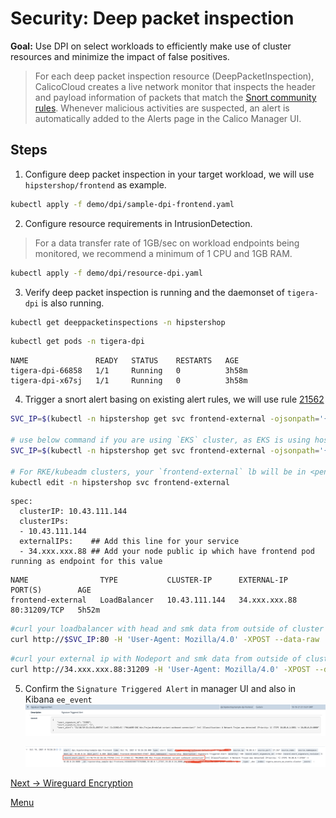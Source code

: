 # Security: Deep packet inspection 


**Goal:** Use DPI on select workloads to efficiently make use of cluster resources and minimize the impact of false positives. 

>For each deep packet inspection resource (DeepPacketInspection), CalicoCloud creates a live network monitor that inspects the header and payload information of packets that match the [Snort community rules](https://www.snort.org/downloads/#rule-downloads). Whenever malicious activities are suspected, an alert is automatically added to the Alerts page in the Calico Manager UI.


## Steps

 1. Configure deep packet inspection in your target workload, we will use `hipstershop/frontend` as example.

   ```bash
   kubectl apply -f demo/dpi/sample-dpi-frontend.yaml
   ```  
   

 2. Configure resource requirements in IntrusionDetection.

  > For a data transfer rate of 1GB/sec on workload endpoints being monitored, we recommend a minimum of 1 CPU and 1GB RAM.
   
   ```bash
   kubectl apply -f demo/dpi/resource-dpi.yaml
   ```

 3. Verify deep packet inspection is running and the daemonset of `tigera-dpi` is also running. 

   ```bash
   kubectl get deeppacketinspections -n hipstershop
   ```

   ```bash
   kubectl get pods -n tigera-dpi
   ```
   
   ```text
   NAME               READY   STATUS    RESTARTS   AGE
   tigera-dpi-66858   1/1     Running   0          3h58m
   tigera-dpi-x67sj   1/1     Running   0          3h58m
   ```

 4. Trigger a snort alert basing on existing alert rules, we will use rule [21562](https://www.snort.org/rule_docs/1-21562)    

   ```bash
   SVC_IP=$(kubectl -n hipstershop get svc frontend-external -ojsonpath='{.status.loadBalancer.ingress[0].ip}')
  
   # use below command if you are using `EKS` cluster, as EKS is using hostname instead of ip for loadbalancer
   SVC_IP=$(kubectl -n hipstershop get svc frontend-external -ojsonpath='{.status.loadBalancer.ingress[0].hostname}')

   # For RKE/kubeadm clusters, your `frontend-external` lb will be in <pending> mode, you can add external ip or use ingress controller to expose this svc. 
   kubectl edit -n hipstershop svc frontend-external
   ```

   ```text
   spec:
     clusterIP: 10.43.111.144
     clusterIPs:
     - 10.43.111.144
     externalIPs:    ## Add this line for your service
     - 34.xxx.xxx.88 ## Add your node public ip which have frontend pod running as endpoint for this value

   ```
   
   ```text 
   NAME                TYPE           CLUSTER-IP      EXTERNAL-IP     PORT(S)        AGE
   frontend-external   LoadBalancer   10.43.111.144   34.xxx.xxx.88   80:31209/TCP   5h52m
   ```

   
   ```bash
   #curl your loadbalancer with head and smk data from outside of cluster
   curl http://$SVC_IP:80 -H 'User-Agent: Mozilla/4.0' -XPOST --data-raw 'smk=1234'
   ```

   ```bash
   #curl your external ip with Nodeport and smk data from outside of cluster
   curl http://34.xxx.xxx.88:31209 -H 'User-Agent: Mozilla/4.0' -XPOST --data-raw 'smk=1234'
   ```

 5. Confirm the `Signature Triggered Alert` in manager UI and also in Kibana `ee_event`
    ![Signature Alert](../img/signature-alert.png)


    ![ee event log](../img/ee-event-log.png)




[Next -> Wireguard Encryption](../modules/encryption.md) 

[Menu](../README.md)
